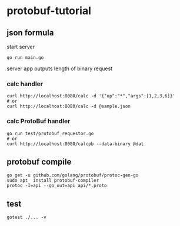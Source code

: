 # protobuf-tutorial

## json formula

start server

```
go run main.go
```

server app outputs length of binary request

### calc handler

```
curl http://localhost:8080/calc -d '{"op":"*","args":[1,2,3,6]}'
# or
curl http://localhost:8080/calc -d @sample.json
```

### calc ProtoBuf handler

```
go run test/protobuf_requestor.go
# or 
curl http://localhost:8080/calcpb --data-binary @dat
```

## protobuf compile

```
go get -u github.com/golang/protobuf/protoc-gen-go
sudo apt  install protobuf-compiler
protoc -I=api --go_out=api api/*.proto
```

## test

```
gotest ./... -v 
```

